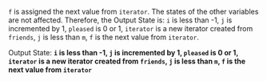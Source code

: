 `f` is assigned the next value from `iterator`. The states of the other variables are not affected. Therefore, the Output State is: `i` is less than -1, `j` is incremented by 1, `pleased` is 0 or 1, `iterator` is a new iterator created from `friends`, `j` is less than `m`, `f` is the next value from `iterator`.

Output State: **`i` is less than -1, `j` is incremented by 1, `pleased` is 0 or 1, `iterator` is a new iterator created from `friends`, `j` is less than `m`, `f` is the next value from `iterator`**